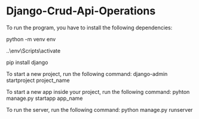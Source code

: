 # Django-Crud-Api-Operations

To run the program, you have to install the following dependencies:

python -m venv env

..\env\Scripts\activate

pip install django

To start a new project, run the following command:
django-admin startproject project_name

To start a new app inside your project, run the following command:
pyhton manage.py startapp app_name

To run the server, run the following command:
python manage.py runserver
